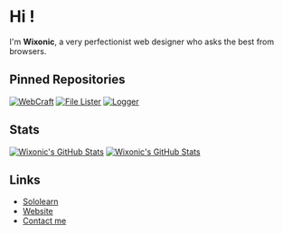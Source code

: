 # Hi !
I'm **Wixonic**, a very perfectionist web designer who asks the best from browsers.

## Pinned Repositories

[![WebCraft](https://github-readme-stats.vercel.app/api/pin/?username=Wixonic&repo=WebCraft&show_icons=true)](https://github.com/Wixonic/WebCraft)
[![File Lister](https://github-readme-stats.vercel.app/api/pin/?username=Wixonic&repo=File-Lister&show_icons=true)](https://github.com/Wixonic/File-Lister)
[![Logger](https://github-readme-stats.vercel.app/api/pin/?username=Wixonic&repo=Logger&show_icons=true)](https://github.com/Wixonic/Logger)

## Stats

[![Wixonic's GitHub Stats](https://github-readme-stats.vercel.app/api?include_all_commits=true&username=Wixonic&count_private=true&show_icons=true)](https://github.com/Wixonic)
[![Wixonic's GitHub Stats](https://github-readme-stats.vercel.app/api/top-langs/?username=Wixonic&count_private=true&show_icons=true)](https://github.com/Wixonic)

## Links

- [Sololearn](https://www.sololearn.com/profile/16606191/?ref=app)
- [Website](https://wixonic.fr)
- [Contact me](mailto:contact@wixonic.fr)

